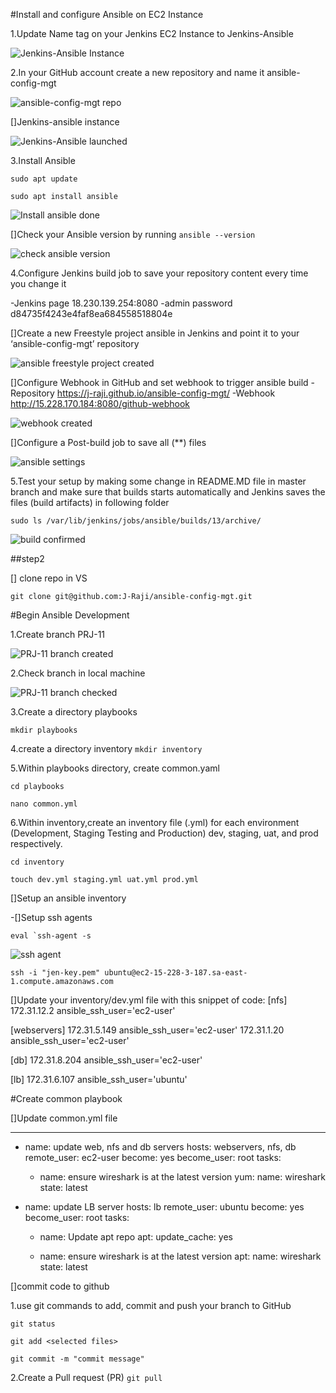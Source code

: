 #Install and configure Ansible on EC2 Instance

1.Update Name tag on your Jenkins EC2 Instance to Jenkins-Ansible

![Jenkins-Ansible Instance](./Images/jenkins-ansible.png)

2.In your GitHub account create a new repository and name it ansible-config-mgt

![ansible-config-mgt repo](./Images/repo.png)

[]Jenkins-ansible instance

![Jenkins-Ansible launched](./Images/instance.png)

3.Install Ansible

`sudo apt update`

`sudo apt install ansible`

![Install ansible done](./Images/ansible.png)


[]Check your Ansible version by running 
`ansible --version`

![check ansible version](./Images/version.png)

4.Configure Jenkins build job to save your repository content every time you change it

-Jenkins page 18.230.139.254:8080
-admin password d84735f4243e4faf8ea684558518804e

[]Create a new Freestyle project ansible in Jenkins and point it to your ‘ansible-config-mgt’ repository

![ansible freestyle project created](./Images/ansible-freestyle-project.png)

[]Configure Webhook in GitHub and set webhook to trigger ansible build
-Repository https://j-raji.github.io/ansible-config-mgt/
-Webhook http://15.228.170.184:8080/github-webhook

![webhook created](./Images/ansible-webhook.png)

[]Configure a Post-build job to save all (**) files

![ansible settings](./Images/ansible-setting.png)

5.Test your setup by making some change in README.MD file in master branch and make sure that builds starts automatically and Jenkins saves the files (build artifacts) in following folder 

`sudo ls /var/lib/jenkins/jobs/ansible/builds/13/archive/`

![build confirmed](./Images/archive.png)

##step2

[] clone repo in VS

`git clone git@github.com:J-Raji/ansible-config-mgt.git`

#Begin Ansible Development

1.Create branch PRJ-11

![PRJ-11 branch created](./Images/PRJ-11.png)

2.Check branch in local machine

![PRJ-11 branch checked](./Images/check.png)

3.Create a directory playbooks

`mkdir playbooks`

4.create a directory inventory
`mkdir inventory`

5.Within playbooks directory, create  common.yaml

`cd playbooks`

`nano common.yml`

6.Within inventory,create an inventory file (.yml) for each environment (Development, Staging Testing and Production) dev, staging, uat, and prod respectively.

`cd inventory`

`touch dev.yml staging.yml uat.yml prod.yml`

[]Setup an ansible inventory 

-[]Setup ssh agents

``eval `ssh-agent -s``

![ssh agent](./Images/ssh-agent.png)

`ssh -i "jen-key.pem" ubuntu@ec2-15-228-3-187.sa-east-1.compute.amazonaws.com`

[]Update your inventory/dev.yml file with this snippet of code:
[nfs]
172.31.12.2 ansible_ssh_user='ec2-user'

[webservers]
172.31.5.149 ansible_ssh_user='ec2-user'
172.31.1.20 ansible_ssh_user='ec2-user'

[db]
172.31.8.204 ansible_ssh_user='ec2-user' 

[lb]
172.31.6.107 ansible_ssh_user='ubuntu'

#Create common playbook

[]Update common.yml file

---
- name: update web, nfs and db servers
  hosts: webservers, nfs, db
  remote_user: ec2-user
  become: yes
  become_user: root
  tasks:
    - name: ensure wireshark is at the latest version
      yum:
        name: wireshark
        state: latest

- name: update LB server
  hosts: lb
  remote_user: ubuntu
  become: yes
  become_user: root
  tasks:
    - name: Update apt repo
      apt: 
        update_cache: yes

    - name: ensure wireshark is at the latest version
      apt:
        name: wireshark
        state: latest

[]commit code to github

1.use git commands to add, commit and push your branch to GitHub

`git status`

`git add <selected files>`

`git commit -m "commit message"`

2.Create a Pull request (PR)
`git pull`




